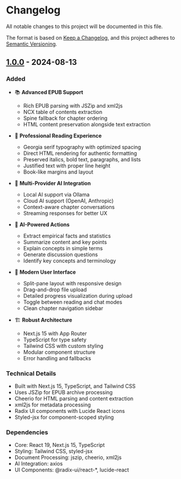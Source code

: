 # Changelog

All notable changes to this project will be documented in this file.

The format is based on [Keep a Changelog](https://keepachangelog.com/en/1.0.0/),
and this project adheres to [Semantic Versioning](https://semver.org/spec/v2.0.0.html).

## [1.0.0] - 2024-08-13

### Added
- 📚 **Advanced EPUB Support**
  - Rich EPUB parsing with JSZip and xml2js
  - NCX table of contents extraction
  - Spine fallback for chapter ordering
  - HTML content preservation alongside text extraction
  
- 🎨 **Professional Reading Experience**
  - Georgia serif typography with optimized spacing
  - Direct HTML rendering for authentic formatting
  - Preserved italics, bold text, paragraphs, and lists
  - Justified text with proper line height
  - Book-like margins and layout

- 🤖 **Multi-Provider AI Integration**
  - Local AI support via Ollama
  - Cloud AI support (OpenAI, Anthropic)
  - Context-aware chapter conversations
  - Streaming responses for better UX
  
- 🔧 **AI-Powered Actions**
  - Extract empirical facts and statistics
  - Summarize content and key points
  - Explain concepts in simple terms
  - Generate discussion questions
  - Identify key concepts and terminology

- 🎨 **Modern User Interface**
  - Split-pane layout with responsive design
  - Drag-and-drop file upload
  - Detailed progress visualization during upload
  - Toggle between reading and chat modes
  - Clean chapter navigation sidebar

- 🏗️ **Robust Architecture**
  - Next.js 15 with App Router
  - TypeScript for type safety
  - Tailwind CSS with custom styling
  - Modular component structure
  - Error handling and fallbacks

### Technical Details
- Built with Next.js 15, TypeScript, and Tailwind CSS
- Uses JSZip for EPUB archive processing
- Cheerio for HTML parsing and content extraction
- xml2js for metadata processing
- Radix UI components with Lucide React icons
- Styled-jsx for component-scoped styling

### Dependencies
- Core: React 19, Next.js 15, TypeScript
- Styling: Tailwind CSS, styled-jsx
- Document Processing: jszip, cheerio, xml2js
- AI Integration: axios
- UI Components: @radix-ui/react-*, lucide-react

[1.0.0]: https://github.com/username/ai-document-reader/releases/tag/v1.0.0